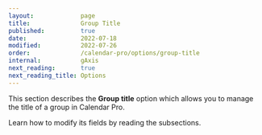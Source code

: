 ```yaml
---
layout:             page
title:              Group Title
published:          true
date:               2022-07-18
modified:           2022-07-26
order:              /calendar-pro/options/group-title
internal:           gAxis
next_reading:       true
next_reading_title: Options
---
```

This section describes the **Group title** option which allows you to manage the title of a group in Calendar Pro.

Learn how to modify its fields by reading the subsections.
